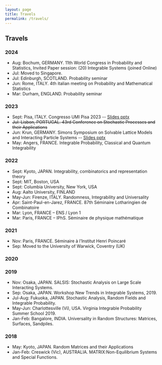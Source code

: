 ```yaml
---
layout: page
title: Travels
permalink: /travels/
---
```


## Travels

### 2024

- Aug: Bochum, GERMANY. 11th World Congress in Probability and Statistics, Invited Paper session: (20) Integrable Systems (joined Online)
- Jul: Moved to Singapore.
- Jul: Edinburgh, SCOTLAND. Probability seminar
- Jun: Rome, ITALY. 4th italian meeting on Probability and Mathematical Statistics
- Mar: Durham, ENGLAND. Probability seminar

### 2023
- Sept: Pisa, ITALY. Congresso UMI Pisa 2023 -- [Slides pptx](/extra%20documents/UMI%20talk.pptx)
- ~~Jul: Lisbon, PORTUGAL. 43rd Conference on Stochastic Processes and their Applications~~
- Jun: Krun, GERMANY.  Simons Symposium on Solvable Lattice Models and Interacting Particle Systems -- [Slides pptx](/extra%20documents/Simons%20presentation%20Mucciconi.pptx)
- May: Angers, FRANCE. Integrable Probability, Classical and Quantum Integrability

### 2022
- Sept: Kyoto, JAPAN. Integrability, combinatorics and representation theory
- Sept: MIT, Boston, USA
- Sept: Columbia University, New York, USA
- Aug: Aalto University, FINLAND
- May-Jun: Firenze, ITALY. Randomness, Integrability and Universality
- Apr: Saint-Paul-en-Jarez, FRANCE. 87th Séminaire Lotharingien de Combinatoire
- Mar: Lyon, FRANCE – ENS / Lyon 1
- Mar: Paris, FRANCE – IPhS. Séminaire de physique mathématique

### 2021

- Nov: Paris, FRANCE. Séminaire à l’Institut Henri Poincaré
- Sep: Moved to the University of Warwick, Coventry (UK)


### 2020

### 2019

- Nov: Osaka, JAPAN. SALSIS: Stochastic Analysis on Large Scale Interacting Systems.
- Sep: Osaka, JAPAN. Workshop New Trends in Integrable Systems, 2019.
- Jul-Aug: Fukuoka, JAPAN. Stochastic Analysis, Random Fields and Integrable Probability.
- May-Jun: Charlottesville (Vi), USA. Virginia Integrable Probability Summer School 2019.
- Jan-Feb: Bangalore, INDIA. Universality in Random Structures: Matrices, Surfaces, Sandpiles.


### 2018
- May: Kyoto, JAPAN. Random Matrices and their Applications
- Jan-Feb: Creswick (Vic), AUSTRALIA. MATRIX:Non-Equilibrium Systems and Special Functions.

